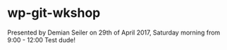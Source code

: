 # wp-git-wkshop
Presented by Demian Seiler on 29th of April 2017, Saturday morning from
9:00 - 12:00
Test dude!
